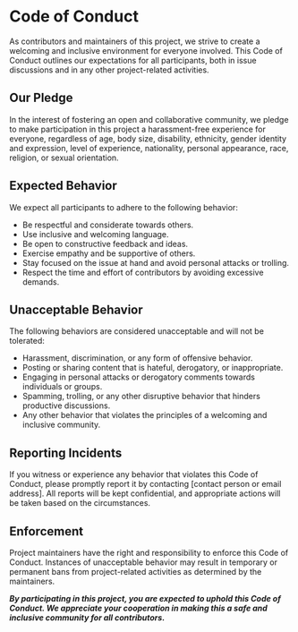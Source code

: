 # Code of Conduct

As contributors and maintainers of this project, we strive to create a welcoming and inclusive environment for everyone involved. This Code of Conduct outlines our expectations for all participants, both in issue discussions and in any other project-related activities.

## Our Pledge

In the interest of fostering an open and collaborative community, we pledge to make participation in this project a harassment-free experience for everyone, regardless of age, body size, disability, ethnicity, gender identity and expression, level of experience, nationality, personal appearance, race, religion, or sexual orientation.

## Expected Behavior

We expect all participants to adhere to the following behavior:

- Be respectful and considerate towards others.
- Use inclusive and welcoming language.
- Be open to constructive feedback and ideas.
- Exercise empathy and be supportive of others.
- Stay focused on the issue at hand and avoid personal attacks or trolling.
- Respect the time and effort of contributors by avoiding excessive demands.

## Unacceptable Behavior

The following behaviors are considered unacceptable and will not be tolerated:

- Harassment, discrimination, or any form of offensive behavior.
- Posting or sharing content that is hateful, derogatory, or inappropriate.
- Engaging in personal attacks or derogatory comments towards individuals or groups.
- Spamming, trolling, or any other disruptive behavior that hinders productive discussions.
- Any other behavior that violates the principles of a welcoming and inclusive community.

## Reporting Incidents

If you witness or experience any behavior that violates this Code of Conduct, please promptly report it by contacting [contact person or email address]. All reports will be kept confidential, and appropriate actions will be taken based on the circumstances.

## Enforcement

Project maintainers have the right and responsibility to enforce this Code of Conduct. Instances of unacceptable behavior may result in temporary or permanent bans from project-related activities as determined by the maintainers.

**_By participating in this project, you are expected to uphold this Code of Conduct. We appreciate your cooperation in making this a safe and inclusive community for all contributors._**
